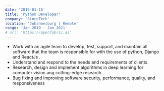 ```yaml
---
date: '2019-01-15'
title: 'Python Developer'
company: 'SincoTech'
location: 'Johannesburg | Remote'
range: 'Jan 2019 - Jan 2021'
# url: 'https://openfabric.ai'
---
```


- Work with an agile team to develop, test, support, and maintain all software that the team is responsible for with the use of python, Django and ReactJs .
- Understand and respond to the needs and requirements of clients.
- Research, design and implement algorithms in deep learning for computer vision ang cutting-edge research.
- Bug fixing and improving software security, performance, quality, and responsiveness